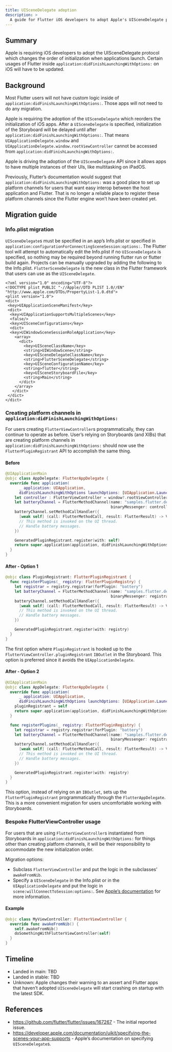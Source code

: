 ```yaml
---
title: UISceneDelegate adoption
description: >
  A guide for Flutter iOS developers to adopt Apple's UISceneDelegate protocol.
---
```


## Summary

Apple is requiring iOS developers to adopt the UISceneDelegate protocol which
changes the order of initialization when applications launch. Certain usages of
Flutter inside `application:didFinishLaunchingWithOptions:` on iOS will have to
be updated.

## Background

Most Flutter users will not have custom logic inside of
`application:didFinishLaunchingWithOptions:`. Those apps will not need to do
any migration.

Apple is requiring the adoption of the `UISceneDelegate` which reorders the
initialization of iOS apps. After a `UISceneDelegate` is specified,
initialization of the Storyboard will be delayed until after
`application:didFinishLaunchingWithOptions:`. That means
`UIApplicationDelegate.window` and
`UIApplicationDelegate.window.rootViewController` cannot be accessed from
`application:didFinishLaunchingWithOptions:`.

Apple is driving the adoption of the `UISceneDelegate` API since it allows apps to have multiple instances of their UIs, like multitasking on iPadOS.

Previously, Flutter’s documentation would suggest that
`application:didFinishLaunchingWithOptions:` was a good place to set up platform
channels for users that want easy interop between the host application and
Flutter. That is no longer a reliable place to register these platform channels
since the Flutter engine won’t have been created yet.

## Migration guide

### Info.plist migration

`UISceneDelegate`s must be specified in an app’s Info.plist or specified in `application:configurationForConnectingSceneSession:options:`. The Flutter tool will attempt to automatically edit the Info.plist if no `UISceneDelegate` is specified, so nothing may be required beyond running flutter run or flutter build again. Projects can be manually upgraded by adding the following to the Info.plist. `FlutterSceneDelegate` is the new class in the Flutter framework that users can use as the `UISceneDelegate`.

```plist
<?xml version="1.0" encoding="UTF-8"?>
<!DOCTYPE plist PUBLIC "-//Apple//DTD PLIST 1.0//EN" "http://www.apple.com/DTDs/PropertyList-1.0.dtd">
<plist version="1.0">
<dict>
 <key>UIApplicationSceneManifest</key>
 <dict>
  <key>UIApplicationSupportsMultipleScenes</key>
  <false/>
  <key>UISceneConfigurations</key>
  <dict>
  <key>UIWindowSceneSessionRoleApplication</key>
    <array>
      <dict>
        <key>UISceneClassName</key>
        <string>UIWindowScene</string>
        <key>UISceneDelegateClassName</key>
        <string>FlutterSceneDelegate</string>
        <key>UISceneConfigurationName</key>
        <string>flutter</string>
        <key>UISceneStoryboardFile</key>
        <string>Main</string>
      </dict>
    </array>
   </dict>
 </dict>
</dict>
```

### Creating platform channels in `application:didFinishLaunchingWithOptions:`

For users creating `FlutterViewController`s programmatically, they can continue
to operate as before. User’s relying on Storyboards (and XIBs) that are creating
platform channels in `application:didFinishLaunchingWithOptions:` should now use
the `FlutterPluginRegistrant` API to accomplish the same thing.

#### Before

```swift
@UIApplicationMain
@objc class AppDelegate: FlutterAppDelegate {
  override func application(
      _ application: UIApplication,
      didFinishLaunchingWithOptions launchOptions: [UIApplication.LaunchOptionsKey: Any]?) -> Bool {
    let controller : FlutterViewController = window?.rootViewController as! FlutterViewController
    let batteryChannel = FlutterMethodChannel(name: "samples.flutter.dev/battery",
                                              binaryMessenger: controller.binaryMessenger)
    batteryChannel.setMethodCallHandler({
      [weak self] (call: FlutterMethodCall, result: FlutterResult) -> Void in
      // This method is invoked on the UI thread.
      // Handle battery messages.
    })

    GeneratedPluginRegistrant.register(with: self)
    return super.application(application, didFinishLaunchingWithOptions: launchOptions)
  }
}
```

#### After - Option 1

```swift
@objc class PluginRegistrant: FlutterPluginRegistrant {
  func registerPlugins(_ registry: FlutterPluginRegistry) {
    let registrar = registry.registrar(forPlugin: "battery")
    let batteryChannel = FlutterMethodChannel(name: "samples.flutter.dev/battery",
                                              binaryMessenger: registrar.messenger)
    batteryChannel.setMethodCallHandler({
      [weak self] (call: FlutterMethodCall, result: FlutterResult) -> Void in
      // This method is invoked on the UI thread.
      // Handle battery messages.
    })

    GeneratedPluginRegistrant.register(with: registry)
  }
}
```

The first option where `PluginRegistrant` is hooked up to the
`FlutterViewController.pluginRegistrant` `IBOutlet` in the Storyboard. This option
is preferred since it avoids the `UIApplicationDelegate`.

#### After - Option 2

```swift
@UIApplicationMain
@objc class AppDelegate: FlutterAppDelegate {
  override func application(
      _ application: UIApplication,
      didFinishLaunchingWithOptions launchOptions: [UIApplication.LaunchOptionsKey: Any]?) -> Bool {
    pluginRegistrant = self
    return super.application(application, didFinishLaunchingWithOptions: launchOptions)
  }

  func registerPlugins(_ registry: FlutterPluginRegistry) {
    let registrar = registry.registrar(forPlugin: "battery")
    let batteryChannel = FlutterMethodChannel(name: "samples.flutter.dev/battery",
                                              binaryMessenger: registrar.messenger)
    batteryChannel.setMethodCallHandler({
      [weak self] (call: FlutterMethodCall, result: FlutterResult) -> Void in
      // This method is invoked on the UI thread.
      // Handle battery messages.
    })

    GeneratedPluginRegistrant.register(with: registry)
  }
}
```

This option, instead of relying on an `IBOutlet`, sets up the
`FlutterPluginRegistrant` programmatically through the `FlutterAppDelegate`.
This is a more convenient migration for users uncomfortable working with
Storyboards.

### Bespoke FlutterViewController usage

For users that are using `FlutterViewController`s instantiated from Storyboards in `application:didFinishLaunchingWithOptions:` for things other than creating platform channels, it will be their responsibility to accommodate the new initialization order.

Migration options:

- Subclass `FlutterViewController` and put the logic in the subclasses’ `awakeFromNib`.
- Specify a `UISceneDelegate` in the Info.plist or in the `UIApplicationDelegate` and put the logic in `scene:willConnectToSession:options:`.  See [Apple’s documentation](https://developer.apple.com/documentation/uikit/specifying-the-scenes-your-app-supports) for more information.

#### Example

```swift
@objc class MyViewController: FlutterViewController {
  override func awakeFromNib() {
    self.awakeFromNib()
    doSomethingWithFlutterViewController(self)
  }
}
```

## Timeline

- Landed in main: TBD
- Landed in stable: TBD
- Unknown: Apple changes their warning to an assert and Flutter apps that
  haven’t adopted `UISceneDelegate` will start crashing on startup with the
  latest SDK.

## References

- https://github.com/flutter/flutter/issues/167267 - The initial reported issue.
- https://developer.apple.com/documentation/uikit/specifying-the-scenes-your-app-supports - Apple’s documentation on specifying `UISceneDelegate`s.
